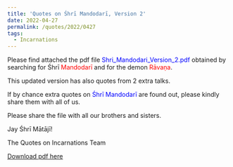 ```yaml
---
title: 'Quotes on Śhrī Mandodarī, Version 2'
date: 2022-04-27
permalink: /quotes/2022/0427
tags:
  - Incarnations
---
```


Please find attached the pdf file <font color="blue">Shri_Mandodari_Version_2.pdf</font> obtained by searching for Śhrī <font color="red">Mandodarī</font> and for the demon <font color="red">Rāvaṇa</font>.    

This updated version has also quotes from 2 extra talks.

If by chance extra quotes on <font color="blue">Śhrī Mandodarī</font> are found out, please kindly share them with all of us.  

Please share the file with all our brothers and sisters.  

Jay Śhrī Mātājī!  

The Quotes on Incarnations Team  

[Download pdf here](http://seven-teams.github.io/files/Shri_Manadodari_Version_2.pdf)